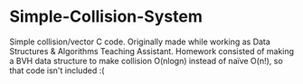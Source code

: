 # Simple-Collision-System


Simple collision/vector C code. Originally made while working as Data Structures & Algorithms Teaching Assistant. 
Homework consisted of making a BVH data structure to make collision O(nlogn) instead of naïve O(n!), so that code isn't included :(
